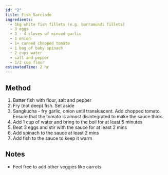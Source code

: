 ```yaml
---
id: "2"
title: Fish Sarciado
ingredients:
  - 1kg white fish fillets (e.g. barramundi fillets)
  - 3 eggs
  - 3 - 4 cloves of minced garlic
  - 1 onion
  - 1+ canned chopped tomato
  - 1 bag of baby spinach
  - 2 cups water
  - salt and pepper
  - 1/2 cup flour
estimatedTime: 2 hr
---
```


## Method

1. Batter fish with flour, salt and pepper
2. Fry (not deep) fish. Set aside
3. Sangkucha - fry garlic, onion until transluscent. Add chopped tomato. Ensure that the tomato is almost disintegrated to make the sauce thick.
4. Add 1 cup of water and bring to the boil for at least 5 minutes
5. Beat 3 eggs and stir with the sauce for at least 2 mins
6. Add spinach to the sauce at least 2 mins
7. Add fish to the sauce to keep it warm

## Notes

- Feel free to add other veggies like carrots
